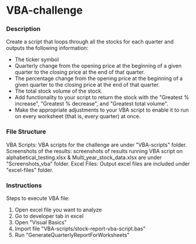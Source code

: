 # VBA-challenge

### Description

Create a script that loops through all the stocks for each quarter and outputs the following information:

- The ticker symbol
- Quarterly change from the opening price at the beginning of a given quarter to the closing price at the end of that quarter.
- The percentage change from the opening price at the beginning of a given quarter to the closing price at the end of that quarter.
- The total stock volume of the stock.
- Add functionality to your script to return the stock with the "Greatest % increase", "Greatest % decrease", and "Greatest total volume".
- Make the appropriate adjustments to your VBA script to enable it to run on every worksheet (that is, every quarter) at once.


### File Structure
VBA Scripts: VBA scripts for the challenge are under "VBA-scripts" folder.
Screenshots of the results: screenshots of results running VBA script on alphabetical_testing.xlsx & Multi_year_stock_data.xlsx are under "Screenshots_vba" folder.
Excel Files: Output excel files are included under "excel-files" folder.

### Instructions
Steps to execute VBA file:
1. Open excel file you want to analyze
2. Go to developer tab in excel
3. Open "Visual Basics"
4. Import file "VBA-scripts/stock-report-vba-script.bas"
5. Run "GenerateQuarterlyReportForWorksheets"
